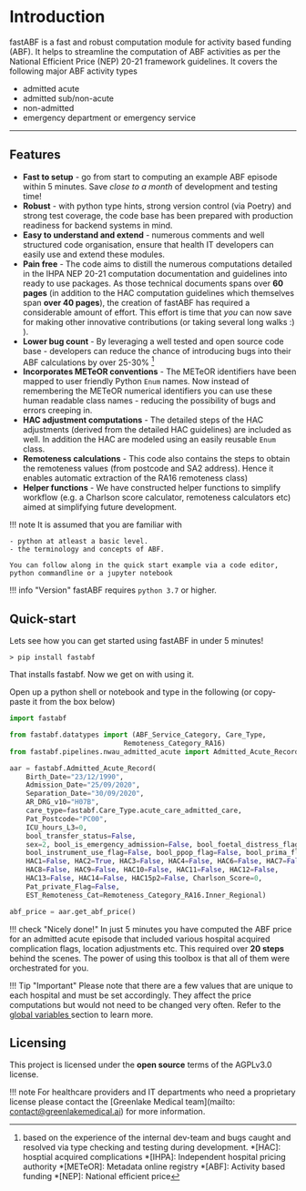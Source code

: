 
# Introduction

fastABF is a fast and robust computation module for activity based funding (ABF). It helps to 
streamline the computation of ABF activities as per the National Efficient Price (NEP) 20-21 framework guidelines.  It covers the following major ABF activity types

- admitted acute
- admitted sub/non-acute
- non-admitted
- emergency department or emergency service
---
## Features

- **Fast to setup** - go from start to computing an example ABF episode within 5 minutes. Save *close to a month* of development and testing time!
- **Robust** - with python type hints, strong version control (via Poetry) and strong test coverage, the code base has been prepared with production readiness for backend systems in mind.
- **Easy to understand and extend** - numerous comments and well structured code organisation, ensure that health IT developers can easily use and extend these modules. 
- **Pain free** - The code aims to distill the numerous computations detailed in the IHPA NEP 20-21 computation documentation and guidelines into ready to use packages. As those technical documents spans over **60 pages** (in addition to the HAC computation guidelines which themselves span **over 40 pages**), the creation of fastABF has required a considerable amount of effort. This effort is time that *you* can now save for making other innovative contributions (or taking several long walks :) ). 
- **Lower bug count** - By leveraging a well tested and open source code base - developers can reduce the chance of introducing bugs into their ABF calculations by over 25-30% [^1] 
- **Incorporates METeOR conventions** - The METeOR identifiers have been mapped to user friendly Python `Enum` names. Now instead of remembering the METeOR numerical identifiers you can use these human readable class names  - reducing the possibility of bugs and errors creeping in. 
- **HAC adjustment computations** - The detailed steps of the HAC adjustments (derived from the detailed HAC guidelines) are included as well. In addition the HAC are modeled using an easily reusable `Enum` class.
- **Remoteness calculations** - This code also contains the steps to obtain the remoteness values (from postcode and SA2 address). Hence it enables automatic extraction of the RA16 remoteness class)
- **Helper functions** - We have constructed helper functions to simplify workflow (e.g. a Charlson score calculator, remoteness calculators etc) aimed at simplifying future development.

[^1]: based on the experience of the internal dev-team and bugs caught and resolved via type checking and testing during development.
*[HAC]: hosptial acquired complications
*[IHPA]: Independent hospital pricing authority
*[METeOR]:  Metadata online registry 
*[ABF]: Activity based funding
*[NEP]: National efficient price

!!! note 
    It is assumed that you are familiar with 

    - python at atleast a basic level.
    - the terminology and concepts of ABF.
    
    You can follow along in the quick start example via a code editor, python commandline or a jupyter notebook


!!! info "Version"
    fastABF requires `python 3.7` or higher. 


## Quick-start
Lets see how you can get started using fastABF in under 5 minutes! 
```
> pip install fastabf 
```
That installs fastabf.  Now we get on with using it. 

Open up a python shell or notebook and type in the following (or copy-paste it from the box below)
``` python
import fastabf

from fastabf.datatypes import (ABF_Service_Category, Care_Type,
                            Remoteness_Category_RA16)
from fastabf.pipelines.nwau_admitted_acute import Admitted_Acute_Record

aar = fastabf.Admitted_Acute_Record(
    Birth_Date="23/12/1990",
    Admission_Date="25/09/2020",
    Separation_Date="30/09/2020",
    AR_DRG_v10="H07B",
    care_type=fastabf.Care_Type.acute_care_admitted_care,
    Pat_Postcode="PC00",
    ICU_hours_L3=0,
    bool_transfer_status=False,
    sex=2, bool_is_emergency_admission=False, bool_foetal_distress_flag=False,
    bool_instrument_use_flag=False, bool_ppop_flag=False, bool_prima_flag=False,
    HAC1=False, HAC2=True, HAC3=False, HAC4=False, HAC6=False, HAC7=False, 
    HAC8=False, HAC9=False, HAC10=False, HAC11=False, HAC12=False,
    HAC13=False, HAC14=False, HAC15p2=False, Charlson_Score=0,
    Pat_private_Flag=False,
    EST_Remoteness_Cat=Remoteness_Category_RA16.Inner_Regional)

abf_price = aar.get_abf_price()
```

!!! check "Nicely done!"
    In just 5 minutes you have computed the ABF price for an admitted acute episode that included various hospital acquired complication flags, location adjustments etc. This required over **20 steps** behind the scenes. The power of using this toolbox is that all of them were orchestrated for you. 


!!! Tip "Important"
    Please note that there are a few values that are unique to each hospital and must be set  accordingly. They affect the price computations but would not need to be changed very often. Refer to the [global variables ](globalvariables.md) section to learn more.

## Licensing
This project is licensed under the **open source** terms of the AGPLv3.0 license. 

!!! note
    For healthcare providers and IT departments who need a proprietary license please contact the [Greenlake Medical team](mailto: contact@greenlakemedical.ai) for more information.
